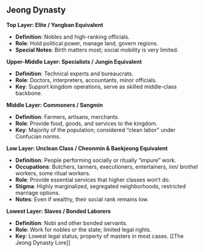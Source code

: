 ## **Jeong Dynasty**
**Top Layer: Elite / Yangban Equivalent**
- **Definition**: Nobles and high-ranking officials.
- **Role**: Hold political power, manage land, govern regions.
- **Special Notes**: Birth matters most; social mobility is very limited.

**Upper-Middle Layer: Specialists / Jungin Equivalent**
- **Definition**: Technical experts and bureaucrats.
- **Role**: Doctors, interpreters, accountants, minor officials.
- **Key**: Support kingdom operations, serve as skilled middle-class backbone.

**Middle Layer: Commoners / Sangmin**
- **Definition**: Farmers, artisans, merchants.
- **Role**: Provide food, goods, and services to the kingdom.
- **Key**: Majority of the population; considered “clean labor” under Confucian norms.

**Low Layer: Unclean Class / Cheonmin & Baekjeong Equivalent**
- **Definition**: People performing socially or ritually “impure” work.
- **Occupations**: Butchers, tanners, executioners, entertainers, inn/ brothel workers, some ritual workers.
- **Role**: Provide essential services that higher classes won’t do.
- **Stigma**: Highly marginalized, segregated neighborhoods, restricted marriage options.
- **Notes**: Even if wealthy, their social rank remains low.

**Lowest Layer: Slaves / Bonded Laborers**
- **Definition**: Nobi and other bonded servants.
- **Role**: Work for nobles or the state; limited legal rights.
- **Key**: Lowest legal status; property of masters in most cases.
[[The Jeong Dynasty Lore]]